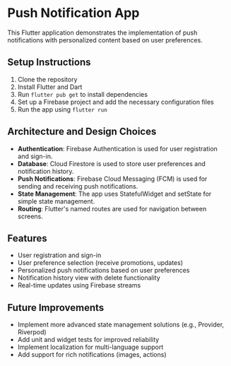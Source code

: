 # Push Notification App

This Flutter application demonstrates the implementation of push notifications with personalized content based on user preferences.

## Setup Instructions

1. Clone the repository
2. Install Flutter and Dart
3. Run `flutter pub get` to install dependencies
4. Set up a Firebase project and add the necessary configuration files
5. Run the app using `flutter run`

## Architecture and Design Choices

- **Authentication**: Firebase Authentication is used for user registration and sign-in.
- **Database**: Cloud Firestore is used to store user preferences and notification history.
- **Push Notifications**: Firebase Cloud Messaging (FCM) is used for sending and receiving push notifications.
- **State Management**: The app uses StatefulWidget and setState for simple state management.
- **Routing**: Flutter's named routes are used for navigation between screens.

## Features

- User registration and sign-in
- User preference selection (receive promotions, updates)
- Personalized push notifications based on user preferences
- Notification history view with delete functionality
- Real-time updates using Firebase streams

## Future Improvements

- Implement more advanced state management solutions (e.g., Provider, Riverpod)
- Add unit and widget tests for improved reliability
- Implement localization for multi-language support
- Add support for rich notifications (images, actions)
